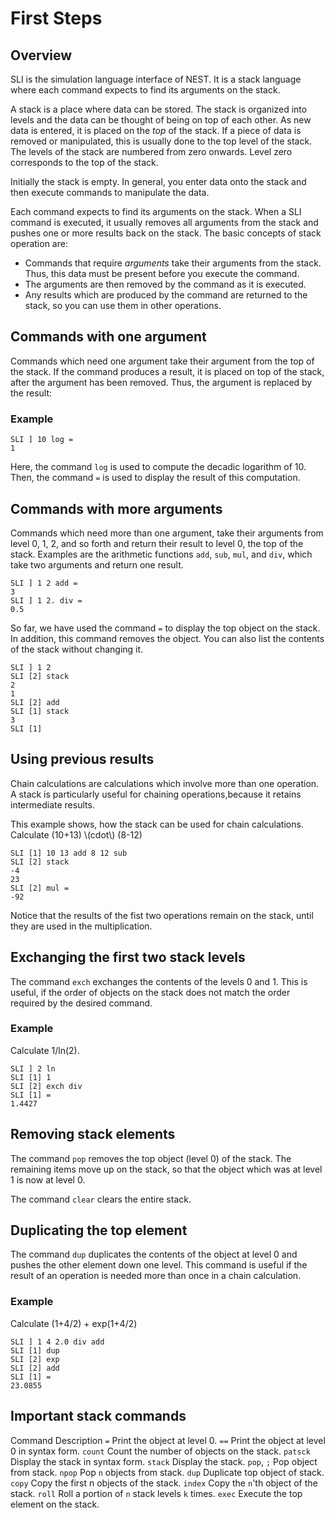 First Steps
===========

Overview
--------

SLI is the simulation language interface of NEST. It is a stack language where each command
 expects to find its arguments on the stack.

A stack is a place where data can be stored. The stack is
 organized into levels and the data can be thought of being on top
 of each other. As new data is entered, it is placed on the
*top* of the stack. If a piece of data is removed or
 manipulated, this is usually done to the top level of the stack.
 The levels of the stack are numbered from zero onwards. Level zero
 corresponds to the top of the stack.

Initially the stack is empty. In general, you enter data onto the
 stack and then execute commands to manipulate the data.

Each command expects to find its arguments on the stack. When a
 SLI command is executed, it usually removes all arguments from
 the stack and pushes one or more results back on the stack.
 The basic concepts of stack operation are:

-   Commands that require *arguments* take their arguments from the stack. Thus, this data must be present before you execute the command.
-   The arguments are then removed by the command as it is executed.
-   Any results which are produced by the command are returned to the stack, so you can use them in other operations.

Commands with one argument
--------------------------

Commands which need one argument take their argument from the top
 of the stack. If the command produces a result, it is placed on
 top of the stack, after the argument has been removed. Thus, the
 argument is replaced by the result:

### Example


    SLI ] 10 log =
    1


Here, the command `log` is used to compute the decadic logarithm of 10. Then, the command `=` is used to display the result of this computation.

Commands with more arguments
----------------------------

Commands which need more than one argument, take their arguments from level 0, 1, 2, and so forth and return their result to level 0, the top of the stack. Examples are the arithmetic functions `add`, `sub`, `mul`, and `div`, which take two arguments and return one result.


    SLI ] 1 2 add =
    3
    SLI ] 1 2. div =
    0.5


So far, we have used the command `=` to display the top object on the stack. In addition, this command removes the object. You can also list the contents of the stack without changing it.


    SLI ] 1 2
    SLI [2] stack
    2
    1
    SLI [2] add
    SLI [1] stack
    3
    SLI [1]


Using previous results
----------------------

Chain calculations are calculations which involve more than one operation. A stack is particularly useful for chaining operations,because it retains intermediate results.

This example shows, how the stack can be used for chain calculations. Calculate (10+13) \\(cdot\\) (8-12)


    SLI [1] 10 13 add 8 12 sub
    SLI [2] stack
    -4
    23
    SLI [2] mul =
    -92                                                                              


Notice that the results of the fist two operations remain on the stack, until they are used in the multiplication.

Exchanging the first two stack levels
-------------------------------------

The command `exch` exchanges the contents of the levels 0 and 1. This is useful, if the order of objects on the stack does not match the order required by the desired command.

### Example

Calculate 1/ln(2).


    SLI ] 2 ln
    SLI [1] 1
    SLI [2] exch div
    SLI [1] =
    1.4427


Removing stack elements
-----------------------

The command `pop` removes the top object (level 0) of the stack. The remaining items move up on the stack, so that the object which was at level 1 is now at level 0.

The command `clear` clears the entire stack.

Duplicating the top element
---------------------------

The command `dup` duplicates the contents of the object at
level 0 and pushes the other element down one level.
This command is useful if the result of an operation is needed
more than once in a chain calculation.

### Example

Calculate (1+4/2) + exp(1+4/2)


    SLI ] 1 4 2.0 div add
    SLI [1] dup
    SLI [2] exp
    SLI [2] add
    SLI [1] =
    23.0855


Important stack commands
------------------------

Command
Description
`=`
Print the object at level 0.
`==`
Print the object at level 0 in syntax form.
`count`
Count the number of objects on the stack.
`patsck`
Display the stack in syntax form.
`stack`
Display the stack.
`pop`, `;`
Pop object from stack.
`npop`
Pop `n` objects from stack.
`dup`
Duplicate top object of stack.
`copy`
Copy the first n objects of the stack.
`index`
Copy the `n`'th object of the stack.
`roll`
Roll a portion of `n` stack levels `k` times.
`exec`
Execute the top element on the stack.
